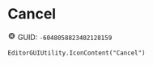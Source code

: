 # Cancel
![](/img/Cancel.png)
GUID: `-6048058823402128159`
```
EditorGUIUtility.IconContent("Cancel")
```
